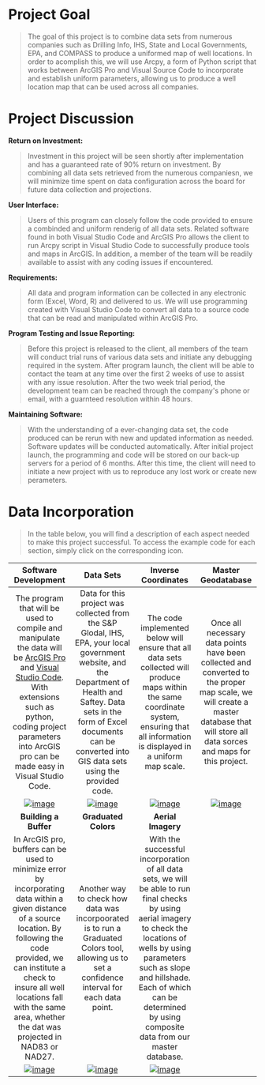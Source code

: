 # **Project Goal**
  > The goal of this project is to combine data sets from numerous companies such as Drilling Info, IHS, State and Local Governments, EPA, and COMPASS to produce a uniformed map of well locations. In order to acomplish this, we will use Arcpy, a form of Python script that works between ArcGIS Pro and Visual Source Code to incorporate and establish uniform parameters, allowing us to produce a well location map that can be used across all companies. 


# **Project Discussion**
**Return on Investment:**
  > Investment in this project will be seen shortly after implementation and has a guaranteed rate of 90% return on investment. By combining all data sets retrieved from the numerous companiesn, we will minimize time spent on data configuration across the board for future data collection and projections.

**User Interface:**
  > Users of this program can closely follow the code provided to ensure a combinded and uniform renderig of all data sets. Related software found in both Visual Studio Code and ArcGIS Pro allows the client to run Arcpy script in Visual Studio Code to successfully produce tools and maps in ArcGIS. In addition, a member of the team will be readily available to assist with any coding issues if encountered. 

**Requirements:**
  > All data and program information can be collected in any electronic form (Excel, Word, R) and delivered to us. We will use programming created with Visual Studio Code to convert all data to a source code that can be read and manipulated within ArcGIS Pro.

**Program Testing and Issue Reporting:**
  > Before this project is released to the client, all members of the team will conduct trial runs of various data sets and initiate any debugging required in the system. After program launch, the client will be able to contact the team at any time over the first 2 weeks of use to assist with any issue resolution. After the two week trial period, the development team can be reached through the company's phone or email, with a guarnteed resolution within 48 hours. 

**Maintaining Software:**
  > With the understanding of a ever-changing data set, the code produced can be rerun with new and updated information as needed. Software updates will be conducted automatically. After initial project launch, the programming and code will be stored on our back-up servers for a period of 6 months. After this time, the client will need to initiate a new project with us to reproduce any lost work or create new perameters.


# **Data Incorporation**
  >In the table below, you will find a description of each aspect needed to make this project successful. To access the example code for each section, simply click on the corresponding icon.

|**Software Development**|**Data Sets**|**Inverse Coordinates**|**Master Geodatabase**|
|   :---:   |   :---:   |   :---:   |   :---:   |
|The program that will be used to compile and manipulate the data will be [ArcGIS Pro](https://pro.arcgis.com/en/pro-app/latest/get-started/get-started.htm) and [Visual Studio Code](https://code.visualstudio.com/docs/getstarted/getting-started). With extensions such as python, coding project parameters into ArcGIS pro can be made easy in Visual Studio Code.|Data for this project was collected from the S&P Glodal, IHS, EPA, your local government website, and the Department of Health and Saftey. Data sets in the form of Excel documents can be converted into GIS data sets using the provided code.|The code implemented below will ensure that all data sets collected will produce maps within the same coordinate system, ensuring that all information is displayed in a uniform map scale.|Once all necessary data points have been collected and converted to the proper map scale, we will create a master database that will store all data sorces and maps for this project.|
|[![image](https://github.com/user-attachments/assets/ccb6fab8-fa14-4b87-995b-9346a84418e9)](https://github.com/mschwartz-tamu/Schwartz_GEOG676/tree/main/Labs/Lab1)|[![image](https://github.com/user-attachments/assets/e1300240-d4ba-4fcb-8ed7-9a864bd0bd16)](https://github.com/mschwartz-tamu/Schwartz_GEOG676/tree/main/Labs/Lab3)|[![image](https://github.com/user-attachments/assets/c5de293a-5abc-4b27-9441-b4cd280a5778)](https://github.com/mschwartz-tamu/Schwartz_GEOG676/tree/main/Labs/Lab2)|[![image](https://github.com/user-attachments/assets/3c027c15-22c5-4504-8bd3-a351ec94e665)](https://github.com/mschwartz-tamu/Schwartz_GEOG676/tree/main/Labs/Lab4)|
|**Building a Buffer**|**Graduated Colors**|**Aerial Imagery**|   |
|In ArcGIS pro, buffers can be used to minimize error by incorporating data within a given distance of a source location. By following the code provided, we can institute a check to insure all well locations fall with the same area, whether the dat was projected in NAD83 or NAD27.|Another way to check how data was incorpoorated is to run a Graduated Colors tool, allowing us to set a confidence interval for each data point.|With the successful incorporation of all data sets, we will be able to run final checks by using aerial imagery to check the locations of wells by using parameters such as slope and hillshade. Each of which can be determined by using composite data from our master database.|   |
|[![image](https://github.com/user-attachments/assets/21e1ce0a-dec2-4f4f-bbb7-6c311b072823)](https://github.com/mschwartz-tamu/Schwartz_GEOG676/tree/main/Labs/Lab5)|[![image](https://github.com/user-attachments/assets/1ae63dd1-a085-4e1a-a932-20d5cebab96c)](https://github.com/mschwartz-tamu/Schwartz_GEOG676/tree/main/Labs/Lab6)|[![image](https://github.com/user-attachments/assets/b98d10be-ea44-44f0-8d2f-43ef6212dfa1)](https://github.com/mschwartz-tamu/Schwartz_GEOG676/tree/main/Labs/Lab7)|   |
